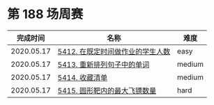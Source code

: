 # 第 188 场周赛

**完成时间**|**名称**|**难度**
------------|--------|------------
2020.05.17|[5412. 在既定时间做作业的学生人数](./5412.%20在既定时间做作业的学生人数)|easy
2020.05.17|[5413. 重新排列句子中的单词](./5413.%20重新排列句子中的单词)|medium
2020.05.17|[5414. 收藏清单](./5414.%20收藏清单)|medium
2020.05.17|[5415. 圆形靶内的最大飞镖数量](./5415.%20圆形靶内的最大飞镖数量)|hard
